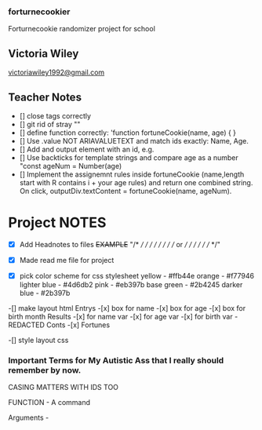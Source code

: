 

### forturnecookier
Forturnecookie randomizer project for school

## Victoria Wiley
victoriawiley1992@gmail.com 

## Teacher Notes
- [] close tags correctly 
- [] git rid of stray "</main>"
- [] define function correctly: 'function fortuneCookie(name, age) { }
- [] Use .value NOT ARIAVALUETEXT and match ids exactly: Name, Age. 
- [] Add and output element with an id, e.g. <div id ="fort-output"></div>
- [] Use backticks for template strings and compare age as a number "const ageNum = Number(age)
- [] Implement the assignemnt rules inside fortuneCookie (name,length start with R contains i + your age rules) and return one combined string. On click, outputDiv.textContent = fortuneCookie(name, ageNum).



# Project NOTES

-[x] Add Headnotes to files 
    ~~EXAMPLE~~
"/* */
/* */
/* <document Title> */
/* <author> */
/* <relation> or <description> */
/* */
/* */
/* */"

-[x] Made read me file for project

-[x] pick color scheme for css stylesheet
yellow - #ffb44e
orange - #f77946
lighter blue - #4d6db2
pink - #eb397b
base green - #2b4245
darker blue - #2b397b

-[] make layout html
    Entrys
        -[x] box for name 
        -[x] box for age 
        -[x] box for birth month
    Results
        -[x] for name var
        -[x] for age var
        -[x] for birth var - REDACTED
    Conts
        -[x] Fortunes

-[] style layout css

### Important Terms for My Autistic Ass that I really should remember by now.

CASING MATTERS WITH IDS TOO

FUNCTION - A command 

Arguments - 





